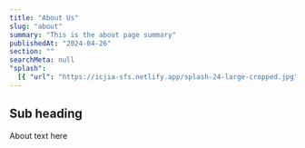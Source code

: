 ```yaml
---
title: "About Us"
slug: "about"
summary: "This is the about page summary"
publishedAt: "2024-04-26"
section: ""
searchMeta: null
"splash":
  [{ "url": "https://icjia-sfs.netlify.app/splash-24-large-cropped.jpg" }]
---
```


## Sub heading

About text here
